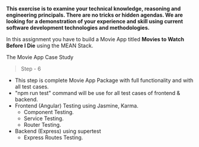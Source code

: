 __This exercise is to examine your technical knowledge, reasoning and engineering principals. There are no tricks or hidden agendas. We are looking for a demonstration of your experience and skill using current software development technologies and methodologies.__

In this assignment you have to build a Movie App titled __Movies to Watch Before I Die__ using the MEAN Stack.

The Movie App Case Study

> Step - 6

- This step is complete Movie App Package with full functionality and with all test cases.
- "npm run test" command will be use for all test cases of frontend & backend.
- Frontend (Angular) Testing using Jasmine, Karma.
    + Component Testing.
    + Service Testing.
    + Router Testing.
- Backend (Express) using supertest
    + Express Routes Testing.
    

